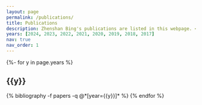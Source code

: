 ```yaml
---
layout: page
permalink: /publications/
title: Publications
description: Zhenshan Bing's publications are listed in this webpage. <p>* indicates the corresponding author and # indicates co-first authorship.</p>
years: [2024, 2023, 2022, 2021, 2020, 2019, 2018, 2017]
nav: true
nav_order: 1
---
```

<!-- _pages/publications.md -->
<div class="publications">

{%- for y in page.years %}
  <h2 class="year">{{y}}</h2>
  {% bibliography -f papers -q @*[year={{y}}]* %}
{% endfor %}

</div>
